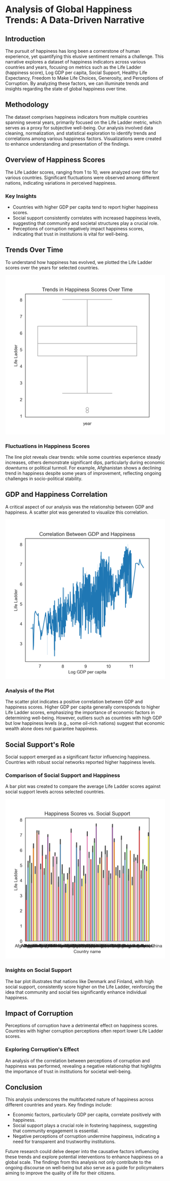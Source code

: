 # Analysis of Global Happiness Trends: A Data-Driven Narrative

## Introduction
The pursuit of happiness has long been a cornerstone of human experience, yet quantifying this elusive sentiment remains a challenge. This narrative explores a dataset of happiness indicators across various countries and years, focusing on metrics such as the Life Ladder (happiness score), Log GDP per capita, Social Support, Healthy Life Expectancy, Freedom to Make Life Choices, Generosity, and Perceptions of Corruption. By analyzing these factors, we can illuminate trends and insights regarding the state of global happiness over time.

## Methodology
The dataset comprises happiness indicators from multiple countries spanning several years, primarily focused on the Life Ladder metric, which serves as a proxy for subjective well-being. Our analysis involved data cleaning, normalization, and statistical exploration to identify trends and correlations among various happiness factors. Visualizations were created to enhance understanding and presentation of the findings.

## Overview of Happiness Scores
The Life Ladder scores, ranging from 1 to 10, were analyzed over time for various countries. Significant fluctuations were observed among different nations, indicating variations in perceived happiness.

### Key Insights
- Countries with higher GDP per capita tend to report higher happiness scores.
- Social support consistently correlates with increased happiness levels, suggesting that community and societal structures play a crucial role.
- Perceptions of corruption negatively impact happiness scores, indicating that trust in institutions is vital for well-being.

## Trends Over Time
To understand how happiness has evolved, we plotted the Life Ladder scores over the years for selected countries.

![Trends in Happiness Scores Over Time](Trends_in_Happiness_Scores_Over_Time.png)


### Fluctuations in Happiness Scores
The line plot reveals clear trends: while some countries experience steady increases, others demonstrate significant dips, particularly during economic downturns or political turmoil. For example, Afghanistan shows a declining trend in happiness despite some years of improvement, reflecting ongoing challenges in socio-political stability.

## GDP and Happiness Correlation
A critical aspect of our analysis was the relationship between GDP and happiness. A scatter plot was generated to visualize this correlation.

![Correlation Between GDP and Happiness](Correlation_Between_GDP_and_Happiness.png)

### Analysis of the Plot
The scatter plot indicates a positive correlation between GDP and happiness scores. Higher GDP per capita generally corresponds to higher Life Ladder scores, emphasizing the importance of economic factors in determining well-being. However, outliers such as countries with high GDP but low happiness levels (e.g., some oil-rich nations) suggest that economic wealth alone does not guarantee happiness.

## Social Support's Role
Social support emerged as a significant factor influencing happiness. Countries with robust social networks reported higher happiness levels.

### Comparison of Social Support and Happiness
A bar plot was created to compare the average Life Ladder scores against social support levels across selected countries.

![Happiness Scores vs. Social Support](Happiness_Scores_vs._Social_Support.png)

### Insights on Social Support
The bar plot illustrates that nations like Denmark and Finland, with high social support, consistently score higher on the Life Ladder, reinforcing the idea that community and social ties significantly enhance individual happiness.

## Impact of Corruption
Perceptions of corruption have a detrimental effect on happiness scores. Countries with higher corruption perceptions often report lower Life Ladder scores.

### Exploring Corruption's Effect
An analysis of the correlation between perceptions of corruption and happiness was performed, revealing a negative relationship that highlights the importance of trust in institutions for societal well-being.

## Conclusion
This analysis underscores the multifaceted nature of happiness across different countries and years. Key findings include:
- Economic factors, particularly GDP per capita, correlate positively with happiness.
- Social support plays a crucial role in fostering happiness, suggesting that community engagement is essential.
- Negative perceptions of corruption undermine happiness, indicating a need for transparent and trustworthy institutions.

Future research could delve deeper into the causative factors influencing these trends and explore potential interventions to enhance happiness on a global scale. The findings from this analysis not only contribute to the ongoing discourse on well-being but also serve as a guide for policymakers aiming to improve the quality of life for their citizens.
